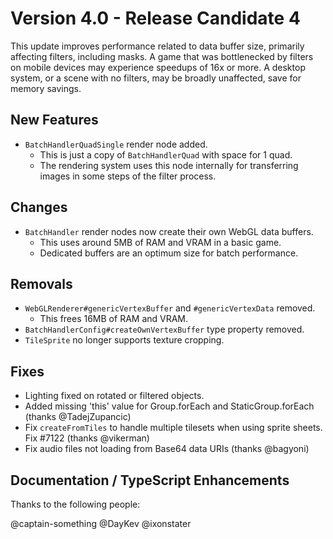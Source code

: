 # Version 4.0 - Release Candidate 4

This update improves performance related to data buffer size, primarily affecting filters, including masks. A game that was bottlenecked by filters on mobile devices may experience speedups of 16x or more. A desktop system, or a scene with no filters, may be broadly unaffected, save for memory savings.

## New Features

- `BatchHandlerQuadSingle` render node added.
  - This is just a copy of `BatchHandlerQuad` with space for 1 quad.
  - The rendering system uses this node internally for transferring images in some steps of the filter process.

## Changes

- `BatchHandler` render nodes now create their own WebGL data buffers.
  - This uses around 5MB of RAM and VRAM in a basic game.
  - Dedicated buffers are an optimum size for batch performance. 

## Removals

- `WebGLRenderer#genericVertexBuffer` and `#genericVertexData` removed.
  - This frees 16MB of RAM and VRAM.
- `BatchHandlerConfig#createOwnVertexBuffer` type property removed.
- `TileSprite` no longer supports texture cropping.

## Fixes

- Lighting fixed on rotated or filtered objects.
- Added missing 'this' value for Group.forEach and StaticGroup.forEach (thanks @TadejZupancic)
- Fix `createFromTiles` to handle multiple tilesets when using sprite sheets. Fix #7122 (thanks @vikerman)
- Fix audio files not loading from Base64 data URIs (thanks @bagyoni)

## Documentation / TypeScript Enhancements

Thanks to the following people:

@captain-something
@DayKev
@ixonstater
